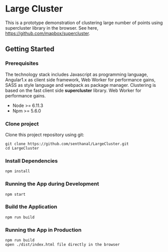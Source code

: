 # Large Cluster #

This is a prototype demonstration of clustering large number of points using supercluster library in the browser. See here, https://github.com/mapbox/supercluster.

## Getting Started ##

### Prerequisites ###

The technology stack includes Javascript as programming language, Angular1.x as client side framework, Web Worker for performance gains, SASS as style language and webpack as package manager. Clustering is based on the fast client side **supercluster** library. Web Worker for performance gains.

* Node >= 6.11.3
* Npm >= 5.6.0

### Clone project ###

Clone this project repository using git:

```
git clone https://github.com/senthanal/LargeCluster.git
cd LargeCluster
```

### Install Dependencies ###

```
npm install
```

### Running the App during Development ###

```
npm start
```

### Build the Application ###

```
npm run build
```

### Running the App in Production ###

```
npm run build
open ./dist/index.html file directly in the browser
```